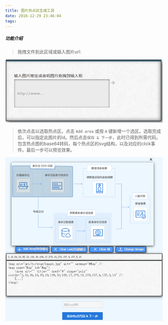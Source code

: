 ```yaml
---
title: 图片热点区生成工具
date: 2016-12-29 23:46:04
tags:
---
```


##### 功能介绍
>拖拽文件到此区域或输入图片url:

![Alt text](https://raw.githubusercontent.com/zbb/zbb.github.io/master/assets/img/step1.png)


>依次点击以选取热点区。点击 `Add area` 或按 `A` 键新增一个选区。选取完成后，可以指定此图片的id。然后点击`保存 & 下一步`，此时已得到所需代码。包含热点图的base64转码，每个热点区的svg结构，以及对应的click事件。最后一步可以预览效果。

![Alt text](https://raw.githubusercontent.com/zbb/zbb.github.io/master/assets/img/step2.png)

